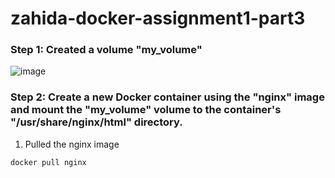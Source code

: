 # zahida-docker-assignment1-part3
### Step 1: Created a volume "my_volume"

![image](https://github.com/zahydakhan/zahida-docker-assignment1-part3/assets/45081511/90ec4c09-571c-4569-87f0-dcc8b0523c51)

### Step 2: Create a new Docker container using the "nginx" image and mount the "my_volume" volume to the container's "/usr/share/nginx/html" directory.
1. Pulled the nginx image
```
docker pull nginx
```

